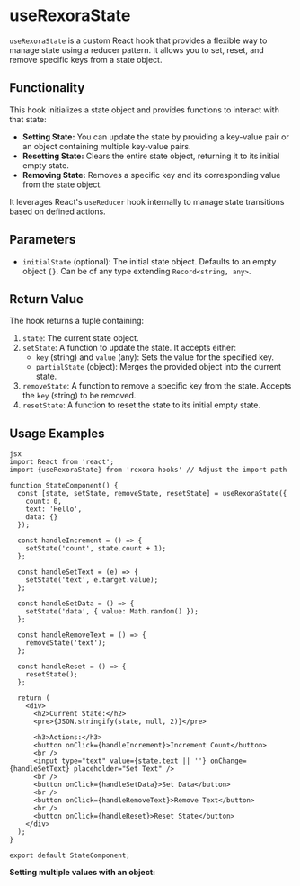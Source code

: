 # useRexoraState

`useRexoraState` is a custom React hook that provides a flexible way to manage state using a reducer pattern. It allows you to set, reset, and remove specific keys from a state object.

## Functionality

This hook initializes a state object and provides functions to interact with that state:

*   **Setting State:** You can update the state by providing a key-value pair or an object containing multiple key-value pairs.
*   **Resetting State:** Clears the entire state object, returning it to its initial empty state.
*   **Removing State:** Removes a specific key and its corresponding value from the state object.

It leverages React's `useReducer` hook internally to manage state transitions based on defined actions.

## Parameters

*   `initialState` (optional): The initial state object. Defaults to an empty object `{}`. Can be of any type extending `Record<string, any>`.

## Return Value

The hook returns a tuple containing:

1.  `state`: The current state object.
2.  `setState`: A function to update the state. It accepts either:
    *   `key` (string) and `value` (any): Sets the value for the specified key.
    *   `partialState` (object): Merges the provided object into the current state.
3.  `removeState`: A function to remove a specific key from the state. Accepts the `key` (string) to be removed.
4.  `resetState`: A function to reset the state to its initial empty state.

## Usage Examples
```
jsx
import React from 'react';
import {useRexoraState} from 'rexora-hooks' // Adjust the import path

function StateComponent() {
  const [state, setState, removeState, resetState] = useRexoraState({
    count: 0,
    text: 'Hello',
    data: {}
  });

  const handleIncrement = () => {
    setState('count', state.count + 1);
  };

  const handleSetText = (e) => {
    setState('text', e.target.value);
  };

  const handleSetData = () => {
    setState('data', { value: Math.random() });
  };

  const handleRemoveText = () => {
    removeState('text');
  };

  const handleReset = () => {
    resetState();
  };

  return (
    <div>
      <h2>Current State:</h2>
      <pre>{JSON.stringify(state, null, 2)}</pre>

      <h3>Actions:</h3>
      <button onClick={handleIncrement}>Increment Count</button>
      <br />
      <input type="text" value={state.text || ''} onChange={handleSetText} placeholder="Set Text" />
      <br />
      <button onClick={handleSetData}>Set Data</button>
      <br />
      <button onClick={handleRemoveText}>Remove Text</button>
      <br />
      <button onClick={handleReset}>Reset State</button>
    </div>
  );
}

export default StateComponent;
```
**Setting multiple values with an object:**